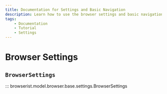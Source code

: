 ```yaml
---
title: Documentation for Settings and Basic Navigation
description: Learn how to use the browser settings and basic navigation methods in Browserist. Includes code examples for beginners and advanced users for web scraping and browser automation.
tags:
    - Documentation
    - Tutorial
    - Settings
---
```


# Browser Settings
## `BrowserSettings`

::: browserist.model.browser.base.settings.BrowserSettings

